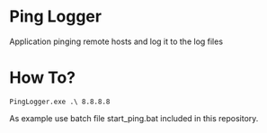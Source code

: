 # Ping Logger

Application pinging remote hosts and log it to the log files

# How To?
```
PingLogger.exe .\ 8.8.8.8
```
As example use batch file start_ping.bat included in this repository.
